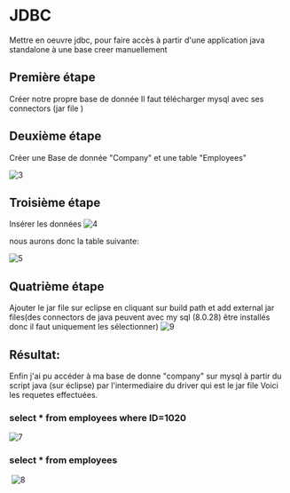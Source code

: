 # JDBC
Mettre en oeuvre jdbc, pour faire accès à partir d'une application java standalone à une base creer manuellement

## Première étape
Créer notre propre base de donnée Il faut télécharger mysql avec ses connectors (jar file )

  
## Deuxième étape
Créer une Base de donnée "Company" et une table "Employees"

![3](https://user-images.githubusercontent.com/88480955/151720372-a2440cde-d8be-4182-be55-a45c2b0e9926.PNG)
  
## Troisième étape
Insérer les données 
![4](https://user-images.githubusercontent.com/88480955/151720400-e7bca273-3bb0-449d-a9d2-cc0979f74f4a.PNG)

nous aurons donc la table suivante:

![5](https://user-images.githubusercontent.com/88480955/151720505-2851a7e7-1853-414b-9e9e-badfae92ddc0.PNG)

## Quatrième étape
Ajouter le jar file sur eclipse en cliquant sur build path et add external jar files(des connectors de java peuvent  avec my sql (8.0.28)  être installés donc il faut uniquement les sélectionner)
![9](https://user-images.githubusercontent.com/88480955/151721179-0fba37cd-6799-4b31-acec-291ac696cc29.PNG)
## Résultat:
Enfin j'ai pu accéder à ma base de donne "company" sur mysql à partir du script java (sur éclipse) par l'intermediaire du driver qui est le jar file
Voici les requetes effectuées.
  
### select * from employees where ID=1020
  
![7](https://user-images.githubusercontent.com/88480955/151721157-febe3cac-06dc-4c3d-a335-15de5a1eac59.PNG)
  
  
### select * from employees
  
<image> ![8](https://user-images.githubusercontent.com/88480955/151721171-deacf54d-12af-40c6-baea-45d2992515f6.PNG)


    

